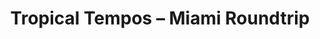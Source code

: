 ---
category: caribbean
title: Tropical Tempos – Miami Roundtrip
class: tropical-tempos-miami-roundtrip
cruiseline: Oceania Cruises – Marina
special-info: Free house drinks package or up to $1000 free spend or free excursions
price: 1639
nights: 9
cruise-url: http://www.planetcruise.co.uk/oceania-cruises/marina/31-january-2017/106454?referrersiteid=970
---